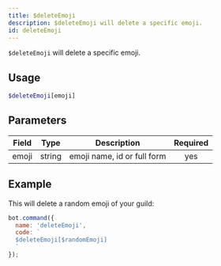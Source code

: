 ```yaml
---
title: $deleteEmoji 
description: $deleteEmoji will delete a specific emoji.
id: deleteEmoji
---
```


`$deleteEmoji` will delete a specific emoji.

## Usage

```php
$deleteEmoji[emoji]
```

## Parameters 


| Field     | Type    | Description                                        | Required |
|-----------|---------|----------------------------------------------------| :------: |
| emoji     | string  | emoji name, id or full form                        | yes      |


## Example

This will delete a random emoji of your guild:

```javascript
bot.command({
  name: 'deleteEmoji',
  code: `
  $deleteEmoji[$randomEmoji]
  `
});
```
